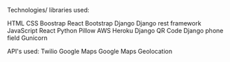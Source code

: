 Technologies/ libraries used:

HTML
CSS 
Boostrap
React Bootstrap
Django
Django rest framework
JavaScript
React
Python
Pillow
AWS
Heroku
Django QR Code
Django phone field
Gunicorn


API's used:
Twilio
Google Maps
Google Maps Geolocation